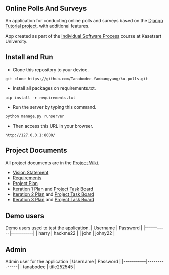 ## Online Polls And Surveys

An application for conducting online polls and surveys based
on the [Django Tutorial project][django-tutorial], with
additional features.

App created as part of the [Individual Software Process](
https://cpske.github.io/ISP) course at Kasetsart University.

## Install and Run

* Clone this repository to your device.
``` 
git clone https://github.com/Tanabodee-Yambangyang/ku-polls.git
```
* Install all packages on requirements.txt.
``` 
pip install -r requirements.txt
``` 
* Run the server by typing this command.
``` 
python manage.py runserver
``` 
* Then access this URL in your browser.
``` 
http://127.0.0.1:8000/
``` 

## Project Documents

All project documents are in the [Project Wiki](../../wiki/Home).

- [Vision Statement](../../wiki/Vision%20Statement)
- [Requirements](../../wiki/Requirements)
- [Project Plan](../../wiki/Development%20Plan)
- [Iteration 1 Plan](../../wiki/Iteration%201%20Plan) and [Project Task Board](https://github.com/users/Tanabodee-Yambangyang/projects/4/views/2?filterQuery=iteration%3A%22Iteration+1%22)
- [Iteration 2 Plan](https://github.com/Tanabodee-Yambangyang/ku-polls/wiki/Iteration-2-Plan) and [Project Task Board](https://github.com/users/Tanabodee-Yambangyang/projects/4/views/3)
- [Iteration 3 Plan](https://github.com/Tanabodee-Yambangyang/ku-polls/wiki/Iteration-3-Plan) and [Project Task Board](https://github.com/users/Tanabodee-Yambangyang/projects/4/views/4)

[django-tutorial]: https://www.djangoproject.com/

## Demo users 

Demo users used to test the application.
| Username  | Password  |
|-----------|-----------|
|   harry   | hackme22  |
|   john    | johny22   |

## Admin

Admin user for the application
| Username  |   Password   |
|-----------|--------------|
| tanabodee |  title252545 |
